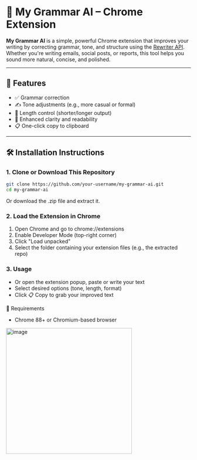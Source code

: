 # 📘 My Grammar AI – Chrome Extension

**My Grammar AI** is a simple, powerful Chrome extension that improves your writing by correcting grammar, tone, and structure using the [Rewriter API](https://ai.google.dev/docs/gemini_api_overview). Whether you're writing emails, social posts, or reports, this tool helps you sound more natural, concise, and polished.

---

## 🚀 Features

- ✅ Grammar correction
- ✍️ Tone adjustments (e.g., more casual or formal)
- 📏 Length control (shorter/longer output)
- 🧠 Enhanced clarity and readability
- 📋 One-click copy to clipboard

---

## 🛠 Installation Instructions

### 1. Clone or Download This Repository

```bash
git clone https://github.com/your-username/my-grammar-ai.git
cd my-grammar-ai
```
Or download the .zip file and extract it.

### 2. Load the Extension in Chrome
1. Open Chrome and go to chrome://extensions
2. Enable Developer Mode (top-right corner)
3. Click "Load unpacked"
4. Select the folder containing your extension files (e.g., the extracted repo)

### 3. Usage
- Or open the extension popup, paste or write your text
- Select desired options (tone, length, format)
- Click 📋 Copy to grab your improved text

🔐 Requirements
- Chrome 88+ or Chromium-based browser




<img width="343" alt="image" src="https://github.com/user-attachments/assets/ffa4f7f8-af39-4468-a71b-d4711ae27122" />
